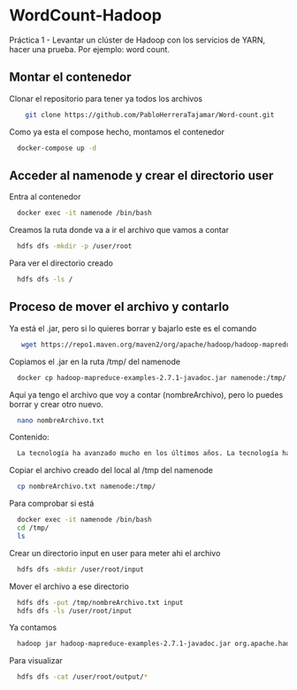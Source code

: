 
# WordCount-Hadoop

Práctica 1 - Levantar un clúster de Hadoop con los servicios de YARN, hacer una prueba. Por ejemplo: word count. 


## Montar el contenedor


Clonar el repositorio para tener ya todos los archivos

```bash
    git clone https://github.com/PabloHerreraTajamar/Word-count.git
```

Como ya esta el compose hecho, montamos el contenedor
```bash
  docker-compose up -d
```

## Acceder al namenode y crear el directorio user
Entra al contenedor
```bash
  docker exec -it namenode /bin/bash
```

Creamos la ruta donde va a ir el archivo que vamos a contar
```bash
  hdfs dfs -mkdir -p /user/root
```
Para ver el directorio creado
```bash
  hdfs dfs -ls /
```

## Proceso de mover el archivo y contarlo
Ya está el .jar, pero si lo quieres borrar y bajarlo este es el comando
```bash
   wget https://repo1.maven.org/maven2/org/apache/hadoop/hadoop-mapreduce-examples/2.7.1/hadoop-mapreduce-examples-2.7.1-javadoc.jar
```
Copiamos el .jar en la ruta /tmp/ del namenode
```bash
  docker cp hadoop-mapreduce-examples-2.7.1-javadoc.jar namenode:/tmp/
```

Aquí ya tengo el archivo que voy a contar (nombreArchivo), pero lo puedes borrar y crear otro nuevo.
```bash
  nano nombreArchivo.txt
```
Contenido:
```bash
  La tecnología ha avanzado mucho en los últimos años. La tecnología ha cambiado cómo trabajamos, cómo nos comunicamos y cómo vivimos. La tecnología no solo es una herramienta, sino una parte fundamental de nuestras vidas. Las personas usan la tecnología para estudiar, para trabajar y para entretenerse. Hoy en día, la tecnología permite que las personas estén más conectadas. La tecnología también mejora el acceso a la información y facilita el aprendizaje. Sin embargo, la tecnología tiene desafíos, como el impacto en la privacidad y la dependencia de dispositivos. En definitiva, la tecnología es una fuerza transformadora, y la forma en que las personas usan la tecnología seguirá evolucionando.
```

Copiar el archivo creado del local al /tmp del namenode
```bash
  cp nombreArchivo.txt namenode:/tmp/
```
Para comprobar si está
```bash
  docker exec -it namenode /bin/bash
  cd /tmp/
  ls
```
Crear un directorio input en user para meter ahi el archivo
```bash
  hdfs dfs -mkdir /user/root/input
```
Mover el archivo a ese directorio
```bash
  hdfs dfs -put /tmp/nombreArchivo.txt input
  hdfs dfs -ls /user/root/input
```

Ya contamos
```bash
  hadoop jar hadoop-mapreduce-examples-2.7.1-javadoc.jar org.apache.hadoop.examples.WordCount input output
```

Para visualizar
```bash
  hdfs dfs -cat /user/root/output/*
```
